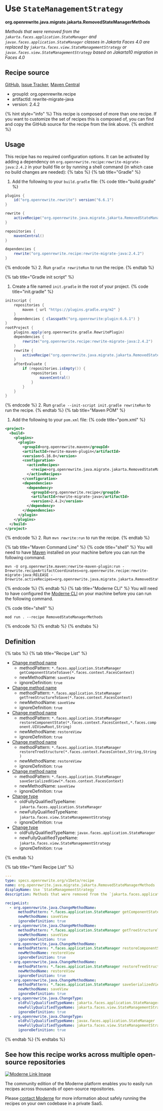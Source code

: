# Use `StateManagementStrategy`

**org.openrewrite.java.migrate.jakarta.RemovedStateManagerMethods**

_Methods that were removed from the `jakarta.faces.application.StateManager` and `javax.faces.application.StateManager` classes in Jakarta Faces 4.0 are replaced by `jakarta.faces.view.StateManagementStrategy` or `javax.faces.view.StateManagementStrategy` based on Jakarta10 migration in Faces 4.0_

## Recipe source

[GitHub](https://github.com/openrewrite/rewrite-migrate-java/blob/main/src/main/resources/META-INF/rewrite/jakarta-ee-10.yml), [Issue Tracker](https://github.com/openrewrite/rewrite-migrate-java/issues), [Maven Central](https://central.sonatype.com/artifact/org.openrewrite.recipe/rewrite-migrate-java/2.4.2/jar)

* groupId: org.openrewrite.recipe
* artifactId: rewrite-migrate-java
* version: 2.4.2

{% hint style="info" %}
This recipe is composed of more than one recipe. If you want to customize the set of recipes this is composed of, you can find and copy the GitHub source for the recipe from the link above.
{% endhint %}

## Usage

This recipe has no required configuration options. It can be activated by adding a dependency on `org.openrewrite.recipe:rewrite-migrate-java:2.4.2` in your build file or by running a shell command (in which case no build changes are needed): 
{% tabs %}
{% tab title="Gradle" %}
1. Add the following to your `build.gradle` file:
{% code title="build.gradle" %}
```groovy
plugins {
    id("org.openrewrite.rewrite") version("6.6.1")
}

rewrite {
    activeRecipe("org.openrewrite.java.migrate.jakarta.RemovedStateManagerMethods")
}

repositories {
    mavenCentral()
}

dependencies {
    rewrite("org.openrewrite.recipe:rewrite-migrate-java:2.4.2")
}
```
{% endcode %}
2. Run `gradle rewriteRun` to run the recipe.
{% endtab %}

{% tab title="Gradle init script" %}
1. Create a file named `init.gradle` in the root of your project.
{% code title="init.gradle" %}
```groovy
initscript {
    repositories {
        maven { url "https://plugins.gradle.org/m2" }
    }
    dependencies { classpath("org.openrewrite:plugin:6.6.1") }
}
rootProject {
    plugins.apply(org.openrewrite.gradle.RewritePlugin)
    dependencies {
        rewrite("org.openrewrite.recipe:rewrite-migrate-java:2.4.2")
    }
    rewrite {
        activeRecipe("org.openrewrite.java.migrate.jakarta.RemovedStateManagerMethods")
    }
    afterEvaluate {
        if (repositories.isEmpty()) {
            repositories {
                mavenCentral()
            }
        }
    }
}
```
{% endcode %}
2. Run `gradle --init-script init.gradle rewriteRun` to run the recipe.
{% endtab %}
{% tab title="Maven POM" %}
1. Add the following to your `pom.xml` file:
{% code title="pom.xml" %}
```xml
<project>
  <build>
    <plugins>
      <plugin>
        <groupId>org.openrewrite.maven</groupId>
        <artifactId>rewrite-maven-plugin</artifactId>
        <version>5.16.0</version>
        <configuration>
          <activeRecipes>
            <recipe>org.openrewrite.java.migrate.jakarta.RemovedStateManagerMethods</recipe>
          </activeRecipes>
        </configuration>
        <dependencies>
          <dependency>
            <groupId>org.openrewrite.recipe</groupId>
            <artifactId>rewrite-migrate-java</artifactId>
            <version>2.4.2</version>
          </dependency>
        </dependencies>
      </plugin>
    </plugins>
  </build>
</project>
```
{% endcode %}
2. Run `mvn rewrite:run` to run the recipe.
{% endtab %}

{% tab title="Maven Command Line" %}
{% code title="shell" %}
You will need to have [Maven](https://maven.apache.org/download.cgi) installed on your machine before you can run the following command.

```shell
mvn -U org.openrewrite.maven:rewrite-maven-plugin:run -Drewrite.recipeArtifactCoordinates=org.openrewrite.recipe:rewrite-migrate-java:RELEASE -Drewrite.activeRecipes=org.openrewrite.java.migrate.jakarta.RemovedStateManagerMethods
```
{% endcode %}
{% endtab %}
{% tab title="Moderne CLI" %}
You will need to have configured the [Moderne CLI](https://docs.moderne.io/moderne-cli/cli-intro) on your machine before you can run the following command.

{% code title="shell" %}
```shell
mod run . --recipe RemovedStateManagerMethods
```
{% endcode %}
{% endtab %}
{% endtabs %}

## Definition

{% tabs %}
{% tab title="Recipe List" %}
* [Change method name](../../../java/changemethodname.md)
  * methodPattern: `*.faces.application.StateManager getComponentStateToSave(*.faces.context.FacesContext)`
  * newMethodName: `saveView`
  * ignoreDefinition: `true`
* [Change method name](../../../java/changemethodname.md)
  * methodPattern: `*.faces.application.StateManager getTreeStructureToSave(*.faces.context.FacesContext)`
  * newMethodName: `saveView`
  * ignoreDefinition: `true`
* [Change method name](../../../java/changemethodname.md)
  * methodPattern: `*.faces.application.StateManager restoreComponentState(*.faces.context.FacesContext,*.faces.component.UIViewRoot,String)`
  * newMethodName: `restoreView`
  * ignoreDefinition: `true`
* [Change method name](../../../java/changemethodname.md)
  * methodPattern: `*.faces.application.StateManager restoreTreeStructure(*.faces.context.FacesContext,String,String)`
  * newMethodName: `restoreView`
  * ignoreDefinition: `true`
* [Change method name](../../../java/changemethodname.md)
  * methodPattern: `*.faces.application.StateManager saveSerializedView(*.faces.context.FacesContext)`
  * newMethodName: `saveView`
  * ignoreDefinition: `true`
* [Change type](../../../java/changetype.md)
  * oldFullyQualifiedTypeName: `jakarta.faces.application.StateManager`
  * newFullyQualifiedTypeName: `jakarta.faces.view.StateManagementStrategy`
  * ignoreDefinition: `true`
* [Change type](../../../java/changetype.md)
  * oldFullyQualifiedTypeName: `javax.faces.application.StateManager`
  * newFullyQualifiedTypeName: `jakarta.faces.view.StateManagementStrategy`
  * ignoreDefinition: `true`

{% endtab %}

{% tab title="Yaml Recipe List" %}
```yaml
---
type: specs.openrewrite.org/v1beta/recipe
name: org.openrewrite.java.migrate.jakarta.RemovedStateManagerMethods
displayName: Use `StateManagementStrategy`
description: Methods that were removed from the `jakarta.faces.application.StateManager` and `javax.faces.application.StateManager` classes in Jakarta Faces 4.0 are replaced by `jakarta.faces.view.StateManagementStrategy` or `javax.faces.view.StateManagementStrategy` based on Jakarta10 migration in Faces 4.0

recipeList:
  - org.openrewrite.java.ChangeMethodName:
      methodPattern: *.faces.application.StateManager getComponentStateToSave(*.faces.context.FacesContext)
      newMethodName: saveView
      ignoreDefinition: true
  - org.openrewrite.java.ChangeMethodName:
      methodPattern: *.faces.application.StateManager getTreeStructureToSave(*.faces.context.FacesContext)
      newMethodName: saveView
      ignoreDefinition: true
  - org.openrewrite.java.ChangeMethodName:
      methodPattern: *.faces.application.StateManager restoreComponentState(*.faces.context.FacesContext,*.faces.component.UIViewRoot,String)
      newMethodName: restoreView
      ignoreDefinition: true
  - org.openrewrite.java.ChangeMethodName:
      methodPattern: *.faces.application.StateManager restoreTreeStructure(*.faces.context.FacesContext,String,String)
      newMethodName: restoreView
      ignoreDefinition: true
  - org.openrewrite.java.ChangeMethodName:
      methodPattern: *.faces.application.StateManager saveSerializedView(*.faces.context.FacesContext)
      newMethodName: saveView
      ignoreDefinition: true
  - org.openrewrite.java.ChangeType:
      oldFullyQualifiedTypeName: jakarta.faces.application.StateManager
      newFullyQualifiedTypeName: jakarta.faces.view.StateManagementStrategy
      ignoreDefinition: true
  - org.openrewrite.java.ChangeType:
      oldFullyQualifiedTypeName: javax.faces.application.StateManager
      newFullyQualifiedTypeName: jakarta.faces.view.StateManagementStrategy
      ignoreDefinition: true

```
{% endtab %}
{% endtabs %}

## See how this recipe works across multiple open-source repositories

[![Moderne Link Image](/.gitbook/assets/ModerneRecipeButton.png)](https://app.moderne.io/recipes/org.openrewrite.java.migrate.jakarta.RemovedStateManagerMethods)

The community edition of the Moderne platform enables you to easily run recipes across thousands of open-source repositories.

Please [contact Moderne](https://moderne.io/product) for more information about safely running the recipes on your own codebase in a private SaaS.
